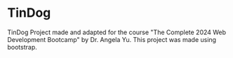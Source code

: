 # TinDog
TinDog Project made and adapted for the course "The Complete 2024 Web Development Bootcamp" by Dr. Angela Yu.
This project was made using bootstrap.
